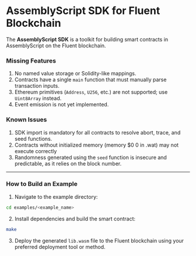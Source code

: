 # AssemblyScript SDK for Fluent Blockchain

The **AssemblyScript SDK** is a toolkit for building smart contracts in AssemblyScript on the Fluent blockchain.

### Missing Features

1. No named value storage or Solidity-like mappings.
2. Contracts have a single `main` function that must manually parse transaction inputs.
3. Ethereum primitives (`Address`, `U256`, etc.) are not supported; use `Uint8Array` instead.
4. Event emission is not yet implemented.

### Known Issues

1. SDK import is mandatory for all contracts to resolve abort, trace, and seed functions.
2. Contracts without initialized memory (memory $0 0 in .wat) may not execute correctly
3. Randomness generated using the `seed` function is insecure and predictable, as it relies on the block number.

---

### How to Build an Example

1. Navigate to the example directory:

```bash
cd examples/<example_name>
```

2. Install dependencies and build the smart contract:

```bash
make
```

3. Deploy the generated `lib.wasm` file to the Fluent blockchain using your preferred deployment tool or method.
